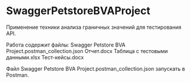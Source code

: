 # SwaggerPetstoreBVAProject
Применение техники анализа граничных значений для тестирования API.

Работа содержит файлы:
Swagger Petstore BVA Project.postman_collection.json
Отчет.docx
Таблица с тестовыми данными.xlsx
Тест-кейсы.docx

Файл Swagger Petstore BVA Project.postman_collection.json запускать в Postman.

